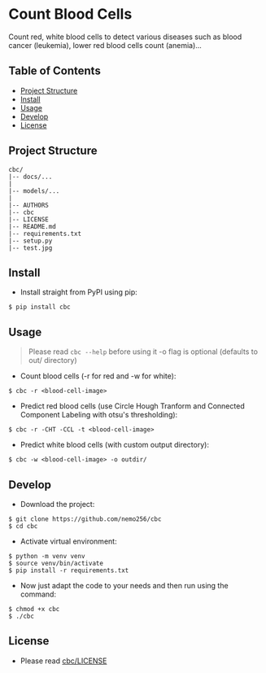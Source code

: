 # Count Blood Cells
Count red, white blood cells to detect various diseases such as blood cancer (leukemia), lower red blood cells count (anemia)...

<!-- TABLE OF CONTENTS -->
## Table of Contents

* [Project Structure](#project-structure)
* [Install](#install)
* [Usage](#usage)
* [Develop](#develop)
* [License](#license)

## Project Structure
```
cbc/
|-- docs/...
|
|-- models/...
|
|-- AUTHORS
|-- cbc
|-- LICENSE
|-- README.md
|-- requirements.txt 
|-- setup.py
|-- test.jpg
```

## Install
- Install straight from PyPI using pip:
```
$ pip install cbc
```
## Usage
> Please read `cbc --help` before using it
> -o flag is optional (defaults to out/ directory)
- Count blood cells (-r for red and -w for white):
```
$ cbc -r <blood-cell-image>
```
- Predict red blood cells (use Circle Hough Tranform and Connected Component Labeling with otsu's thresholding):
```
$ cbc -r -CHT -CCL -t <blood-cell-image>
```
- Predict white blood cells (with custom output directory):
```
$ cbc -w <blood-cell-image> -o outdir/
```

## Develop
- Download the project:
```
$ git clone https://github.com/nemo256/cbc
$ cd cbc 
```
- Activate virtual environment:
```
$ python -m venv venv
$ source venv/bin/activate
$ pip install -r requirements.txt
```
- Now just adapt the code to your needs and then run using the command:
```
$ chmod +x cbc
$ ./cbc
```

## License
- Please read [cbc/LICENSE](https://github.com/nemo256/cbc/blob/master/LICENSE)
